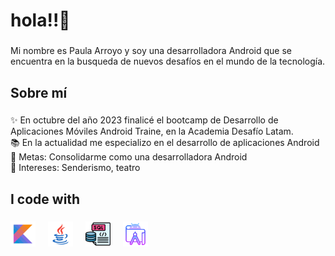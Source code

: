 <h1 align="left">hola!!👋 </h1>

###

<p align="left">Mi nombre es Paula Arroyo y soy una desarrolladora Android que se encuentra en la busqueda de nuevos desafíos en el mundo de la tecnología.</p>

###

<h2 align="left">Sobre mí</h2>

###

<p align="left">✨ En octubre del año 2023 finalicé el bootcamp de Desarrollo de Aplicaciones Móviles Android Traine, en la Academia Desafío Latam.  <br>📚 En la actualidad me especializo en el desarrollo de aplicaciones Android<br>🎯 Metas: Consolidarme como una desarrolladora Android <br>🎲 Intereses: Senderismo, teatro </p>

###

<h2 align="left">I code with</h2>

###

<div align="left">
  <img src="assets/icons/icons8-kotlin-240.svg" height="40" alt="javascript logo"  />
  <img width="12" />
  <img src="assets/icons/icons8-java-240.svg" height="40" alt="typescript logo"  />
  <img width="12" />
  <img src="assets/icons/sql3.png" height="40" alt="react logo"  />
  <img width="12" />
  <img src="assets/icons/icons8-android-studio-256.svg" height="40" alt="nextjs logo"  />
  <img width="12" />
</div>

###
